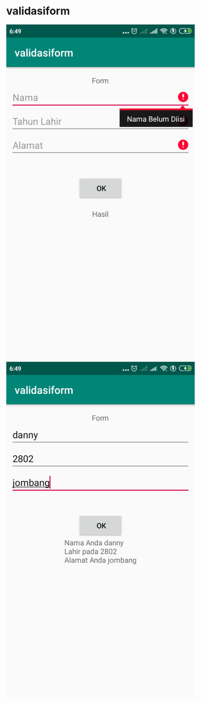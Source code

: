 # validasiform
![alt text](https://github.com/DannyBramantyo9/validasiform/blob/master/Screenshot_2019-02-28-06-49-26-785_com.example.brammax.validasiform.png) <br>
![alt text](https://github.com/DannyBramantyo9/validasiform/blob/master/Screenshot_2019-02-28-06-49-39-019_com.example.brammax.validasiform.png) <br>
